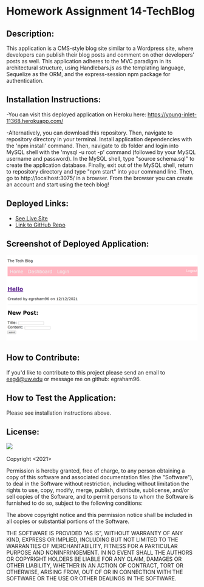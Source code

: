 # Homework Assignment 14-TechBlog

## Description:
This application is a CMS-style blog site similar to a Wordpress site, where developers can publish their blog posts and comment on other developers’ posts as well. This application adheres to the MVC paradigm in its architectural structure, using Handlebars.js as the templating language, Sequelize as the ORM, and the express-session npm package for authentication.


## Installation Instructions:
-You can visit this deployed application on Heroku here: https://young-inlet-11368.herokuapp.com/

-Alternatively, you can download this repository. Then, navigate to repository directory in your terminal. Install application dependencies with the 'npm install' command. Then, navigate to db folder and login into MySQL shell with the 'mysql -u root -p' command (followed by your MySQL username and password). In the MySQL shell, type "source schema.sql" to create the application database. Finally, exit out of the MySQL shell, return to repository directory and type "npm start" into your command line. Then, go to http://localhost:3075/ in a browser. From the browser you can create an account and start using the tech blog!

## Deployed Links:
* [See Live Site](https://young-inlet-11368.herokuapp.com/)
* [Link to GitHub Repo](https://github.com/egraham96/TechBlog)

## Screenshot of Deployed Application: 
![Screenshot](assets/Screenshot.PNG)


## How to Contribute:
If you'd like to contribute to this project please send an email to eeg4@uw.edu or message me on github: egraham96.

## How to Test the Application:
Please see installation instructions above. 

## License:

![](https://img.shields.io/badge/License:%20MIT-pink`)

Copyright <2021><Emma Graham>

Permission is hereby granted, free of charge, to any person obtaining a copy of this software and associated documentation files (the "Software"), to deal in the Software without restriction, including without limitation the rights to use, copy, modify, merge, publish, distribute, sublicense, and/or sell copies of the Software, and to permit persons to whom the Software is furnished to do so, subject to the following conditions:

The above copyright notice and this permission notice shall be included in all copies or substantial portions of the Software.

THE SOFTWARE IS PROVIDED "AS IS", WITHOUT WARRANTY OF ANY KIND, EXPRESS OR IMPLIED, INCLUDING BUT NOT LIMITED TO THE WARRANTIES OF MERCHANTABILITY, FITNESS FOR A PARTICULAR PURPOSE AND NONINFRINGEMENT. IN NO EVENT SHALL THE AUTHORS OR COPYRIGHT HOLDERS BE LIABLE FOR ANY CLAIM, DAMAGES OR OTHER LIABILITY, WHETHER IN AN ACTION OF CONTRACT, TORT OR OTHERWISE, ARISING FROM, OUT OF OR IN CONNECTION WITH THE SOFTWARE OR THE USE OR OTHER DEALINGS IN THE SOFTWARE.

